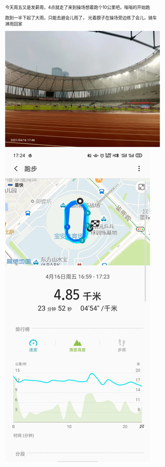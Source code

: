 今天周五又是发薪周，4点就走了来到操场想着跑个10公里吧，嗡嗡的开始跑

跑到一半下起了大雨，只能去避会儿雨了，
光着膀子在操场旁边练了会儿，骑车淋雨回家

![](../../img/6904315-ab55faee3c4ef448.jpg)
![](../../img/6904315-da7f1c114317269d.jpg)
